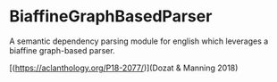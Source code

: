 # BiaffineGraphBasedParser
A semantic dependency parsing module for english which leverages a biaffine graph-based parser.

[(https://aclanthology.org/P18-2077/)](Dozat \& Manning 2018)
